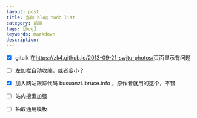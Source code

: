```yaml
---
layout: post
title: 当前 blog todo list  
category: 前端
tags: [bug]
keywords: markdown
description:
---
```



- [x] gitalk 在<https://zk4.github.io/2013-09-21-swjtu-photos/>页面显示有问题
- [ ] 左加栏自动收缩，或者变小？
- [x] 加入网站跟踪代码 busuanzi.ibruce.info ，原作者就用的这个，不错
- [ ] 站内搜索加强
- [ ] 抽取通用模板




